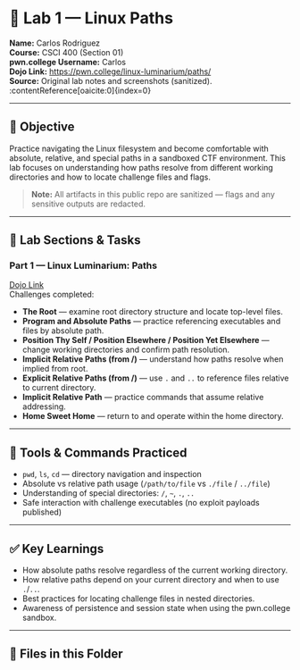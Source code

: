 # 🧭 Lab 1 — Linux Paths

**Name:** Carlos Rodriguez  
**Course:** CSCI 400 (Section 01)  
**pwn.college Username:** Carlos  
**Dojo Link:** https://pwn.college/linux-luminarium/paths/  
**Source:** Original lab notes and screenshots (sanitized). :contentReference[oaicite:0]{index=0}

---

## 🎯 Objective
Practice navigating the Linux filesystem and become comfortable with absolute, relative, and special paths in a sandboxed CTF environment. This lab focuses on understanding how paths resolve from different working directories and how to locate challenge files and flags.

> **Note:** All artifacts in this public repo are sanitized — flags and any sensitive outputs are redacted.

---

## 🧩 Lab Sections & Tasks

### **Part 1 — Linux Luminarium: Paths**
[Dojo Link](https://pwn.college/linux-luminarium/paths/)  
Challenges completed:
- **The Root** — examine root directory structure and locate top-level files.  
- **Program and Absolute Paths** — practice referencing executables and files by absolute path.  
- **Position Thy Self / Position Elsewhere / Position Yet Elsewhere** — change working directories and confirm path resolution.  
- **Implicit Relative Paths (from /)** — understand how paths resolve when implied from root.  
- **Explicit Relative Paths (from /)** — use `.` and `..` to reference files relative to current directory.  
- **Implicit Relative Path** — practice commands that assume relative addressing.  
- **Home Sweet Home** — return to and operate within the home directory.

---

## 🧰 Tools & Commands Practiced
- `pwd`, `ls`, `cd` — directory navigation and inspection  
- Absolute vs relative path usage (`/path/to/file` vs `./file` / `../file`)  
- Understanding of special directories: `/`, `~`, `.`, `..`  
- Safe interaction with challenge executables (no exploit payloads published)  

---

## ✅ Key Learnings
- How absolute paths resolve regardless of the current working directory.  
- How relative paths depend on your current directory and when to use `.`/`..`.  
- Best practices for locating challenge files in nested directories.  
- Awareness of persistence and session state when using the pwn.college sandbox.

---

## 📁 Files in this Folder

